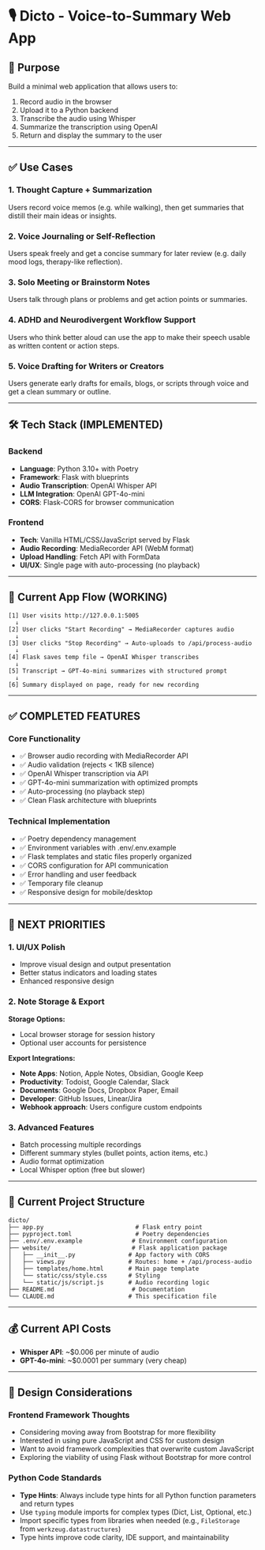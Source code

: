 # 🎙️ Dicto - Voice-to-Summary Web App

## 🧠 Purpose

Build a minimal web application that allows users to:
1. Record audio in the browser
2. Upload it to a Python backend
3. Transcribe the audio using Whisper
4. Summarize the transcription using OpenAI
5. Return and display the summary to the user

---

## ✅ Use Cases

### 1. Thought Capture + Summarization
Users record voice memos (e.g. while walking), then get summaries that distill their main ideas or insights.

### 2. Voice Journaling or Self-Reflection
Users speak freely and get a concise summary for later review (e.g. daily mood logs, therapy-like reflection).

### 3. Solo Meeting or Brainstorm Notes
Users talk through plans or problems and get action points or summaries.

### 4. ADHD and Neurodivergent Workflow Support
Users who think better aloud can use the app to make their speech usable as written content or action steps.

### 5. Voice Drafting for Writers or Creators
Users generate early drafts for emails, blogs, or scripts through voice and get a clean summary or outline.

---

## 🛠️ Tech Stack (IMPLEMENTED)

### Backend
- **Language**: Python 3.10+ with Poetry
- **Framework**: Flask with blueprints
- **Audio Transcription**: OpenAI Whisper API
- **LLM Integration**: OpenAI GPT-4o-mini
- **CORS**: Flask-CORS for browser communication

### Frontend
- **Tech**: Vanilla HTML/CSS/JavaScript served by Flask
- **Audio Recording**: MediaRecorder API (WebM format)
- **Upload Handling**: Fetch API with FormData
- **UI/UX**: Single page with auto-processing (no playback)

---

## 🔄 Current App Flow (WORKING)

```plaintext
[1] User visits http://127.0.0.1:5005
  ↓
[2] User clicks "Start Recording" → MediaRecorder captures audio
  ↓
[3] User clicks "Stop Recording" → Auto-uploads to /api/process-audio
  ↓
[4] Flask saves temp file → OpenAI Whisper transcribes
  ↓
[5] Transcript → GPT-4o-mini summarizes with structured prompt
  ↓
[6] Summary displayed on page, ready for new recording
```

---

## ✅ COMPLETED FEATURES

### Core Functionality
- ✅ Browser audio recording with MediaRecorder API
- ✅ Audio validation (rejects < 1KB silence)
- ✅ OpenAI Whisper transcription via API
- ✅ GPT-4o-mini summarization with optimized prompts
- ✅ Auto-processing (no playback step)
- ✅ Clean Flask architecture with blueprints

### Technical Implementation  
- ✅ Poetry dependency management
- ✅ Environment variables with .env/.env.example
- ✅ Flask templates and static files properly organized
- ✅ CORS configuration for API communication
- ✅ Error handling and user feedback
- ✅ Temporary file cleanup
- ✅ Responsive design for mobile/desktop

---

## 🚧 NEXT PRIORITIES

### 1. UI/UX Polish
- Improve visual design and output presentation
- Better status indicators and loading states
- Enhanced responsive design

### 2. Note Storage & Export
**Storage Options:**
- Local browser storage for session history
- Optional user accounts for persistence

**Export Integrations:**
- **Note Apps**: Notion, Apple Notes, Obsidian, Google Keep
- **Productivity**: Todoist, Google Calendar, Slack
- **Documents**: Google Docs, Dropbox Paper, Email
- **Developer**: GitHub Issues, Linear/Jira
- **Webhook approach**: Users configure custom endpoints

### 3. Advanced Features
- Batch processing multiple recordings
- Different summary styles (bullet points, action items, etc.)
- Audio format optimization
- Local Whisper option (free but slower)

---

## 📁 Current Project Structure

```
dicto/
├── app.py                          # Flask entry point
├── pyproject.toml                  # Poetry dependencies  
├── .env/.env.example              # Environment configuration
├── website/                       # Flask application package
│   ├── __init__.py               # App factory with CORS
│   ├── views.py                  # Routes: home + /api/process-audio
│   ├── templates/home.html       # Main page template
│   └── static/css/style.css      # Styling
│   └── static/js/script.js       # Audio recording logic
├── README.md                      # Documentation
└── CLAUDE.md                     # This specification file
```

---

## 💰 Current API Costs
- **Whisper API**: ~$0.006 per minute of audio
- **GPT-4o-mini**: ~$0.0001 per summary (very cheap)

---

## 💭 Design Considerations

### Frontend Framework Thoughts
- Considering moving away from Bootstrap for more flexibility
- Interested in using pure JavaScript and CSS for custom design
- Want to avoid framework complexities that overwrite custom JavaScript
- Exploring the viability of using Flask without Bootstrap for more control

### Python Code Standards
- **Type Hints**: Always include type hints for all Python function parameters and return types
- Use `typing` module imports for complex types (Dict, List, Optional, etc.)
- Import specific types from libraries when needed (e.g., `FileStorage` from `werkzeug.datastructures`)
- Type hints improve code clarity, IDE support, and maintainability